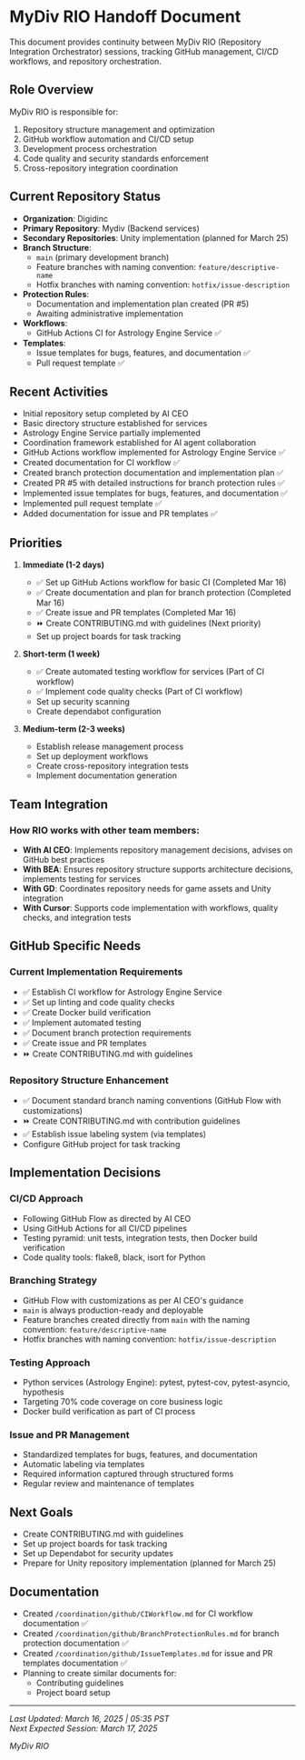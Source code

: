 # MyDiv RIO Handoff Document

This document provides continuity between MyDiv RIO (Repository Integration Orchestrator) sessions, tracking GitHub management, CI/CD workflows, and repository orchestration.

## Role Overview

MyDiv RIO is responsible for:
1. Repository structure management and optimization
2. GitHub workflow automation and CI/CD setup
3. Development process orchestration
4. Code quality and security standards enforcement
5. Cross-repository integration coordination

## Current Repository Status

- **Organization**: Digidinc
- **Primary Repository**: Mydiv (Backend services)
- **Secondary Repositories**: Unity implementation (planned for March 25)
- **Branch Structure**: 
  - `main` (primary development branch)
  - Feature branches with naming convention: `feature/descriptive-name`
  - Hotfix branches with naming convention: `hotfix/issue-description`
- **Protection Rules**: 
  - Documentation and implementation plan created (PR #5)
  - Awaiting administrative implementation
- **Workflows**: 
  - GitHub Actions CI for Astrology Engine Service ✅
- **Templates**:
  - Issue templates for bugs, features, and documentation ✅
  - Pull request template ✅

## Recent Activities

- Initial repository setup completed by AI CEO
- Basic directory structure established for services
- Astrology Engine Service partially implemented
- Coordination framework established for AI agent collaboration
- GitHub Actions workflow implemented for Astrology Engine Service ✅
- Created documentation for CI workflow ✅
- Created branch protection documentation and implementation plan ✅
- Created PR #5 with detailed instructions for branch protection rules ✅
- Implemented issue templates for bugs, features, and documentation ✅
- Implemented pull request template ✅
- Added documentation for issue and PR templates ✅

## Priorities

1. **Immediate (1-2 days)**
   - ✅ Set up GitHub Actions workflow for basic CI (Completed Mar 16)
   - ✅ Create documentation and plan for branch protection (Completed Mar 16)
   - ✅ Create issue and PR templates (Completed Mar 16)
   - ⏩ Create CONTRIBUTING.md with guidelines (Next priority)
   - Set up project boards for task tracking

2. **Short-term (1 week)**
   - ✅ Create automated testing workflow for services (Part of CI workflow)
   - ✅ Implement code quality checks (Part of CI workflow)
   - Set up security scanning
   - Create dependabot configuration

3. **Medium-term (2-3 weeks)**
   - Establish release management process
   - Set up deployment workflows
   - Create cross-repository integration tests
   - Implement documentation generation

## Team Integration

### How RIO works with other team members:

- **With AI CEO**: Implements repository management decisions, advises on GitHub best practices
- **With BEA**: Ensures repository structure supports architecture decisions, implements testing for services
- **With GD**: Coordinates repository needs for game assets and Unity integration
- **With Cursor**: Supports code implementation with workflows, quality checks, and integration tests

## GitHub Specific Needs

### Current Implementation Requirements

- ✅ Establish CI workflow for Astrology Engine Service
- ✅ Set up linting and code quality checks
- ✅ Create Docker build verification
- ✅ Implement automated testing
- ✅ Document branch protection requirements
- ✅ Create issue and PR templates
- ⏩ Create CONTRIBUTING.md with guidelines

### Repository Structure Enhancement

- ✅ Document standard branch naming conventions (GitHub Flow with customizations)
- ⏩ Create CONTRIBUTING.md with contribution guidelines
- ✅ Establish issue labeling system (via templates)
- Configure GitHub project for task tracking

## Implementation Decisions

### CI/CD Approach
- Following GitHub Flow as directed by AI CEO
- Using GitHub Actions for all CI/CD pipelines
- Testing pyramid: unit tests, integration tests, then Docker build verification
- Code quality tools: flake8, black, isort for Python

### Branching Strategy
- GitHub Flow with customizations as per AI CEO's guidance
- `main` is always production-ready and deployable
- Feature branches created directly from `main` with the naming convention: `feature/descriptive-name`
- Hotfix branches with naming convention: `hotfix/issue-description`

### Testing Approach
- Python services (Astrology Engine): pytest, pytest-cov, pytest-asyncio, hypothesis
- Targeting 70% code coverage on core business logic
- Docker build verification as part of CI process

### Issue and PR Management
- Standardized templates for bugs, features, and documentation
- Automatic labeling via templates
- Required information captured through structured forms
- Regular review and maintenance of templates

## Next Goals

- Create CONTRIBUTING.md with guidelines
- Set up project boards for task tracking
- Set up Dependabot for security updates
- Prepare for Unity repository implementation (planned for March 25)

## Documentation

- Created `/coordination/github/CIWorkflow.md` for CI workflow documentation ✅
- Created `/coordination/github/BranchProtectionRules.md` for branch protection documentation ✅
- Created `/coordination/github/IssueTemplates.md` for issue and PR templates documentation ✅
- Planning to create similar documents for:
  - Contributing guidelines
  - Project board setup

---

*Last Updated: March 16, 2025 | 05:35 PST*  
*Next Expected Session: March 17, 2025*

*MyDiv RIO*